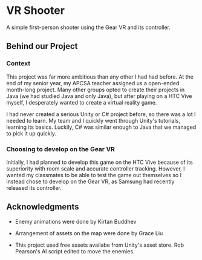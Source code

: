 # VR Shooter
A simple first-person shooter using the Gear VR and its controller.

## Behind our Project

### Context
This project was far more ambitious than any other I had had before. At the end of my senior year, my APCSA teacher assigned 
us a open-ended month-long project. Many other groups opted to create their projects in Java (we had studied Java and only Java), 
but after playing on a HTC Vive myself, I desperately wanted to create a virtual reality game.

I had never created a serious Unity or C# project before, so there was a lot I needed to learn. My team and I quickly went through Unity's
tutorials, learning its basics. Luckily, C# was similar enough to Java that we managed to pick it up quickly.

### Choosing to develop on the Gear VR
Initially, I had planned to develop this game on the HTC Vive because of its superiority with room scale and accurate controller tracking. However, I wanted my classmates to be able to test the game out themselves so I instead chose to develop on the Gear VR, as Samsung had recently released its controller.

## Acknowledgments

* Enemy animations were done by Kirtan Buddhev
* Arrangement of assets on the map were done by Grace Liu

* This project used free assets availabe from Unity's asset store. Rob Pearson's AI script edited to move the enemies.
